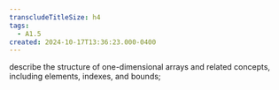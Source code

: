 ```yaml
---
transcludeTitleSize: h4
tags:
  - A1.5
created: 2024-10-17T13:36:23.000-0400
---
```

describe the structure of one-dimensional arrays and related concepts, including elements, indexes, and bounds;